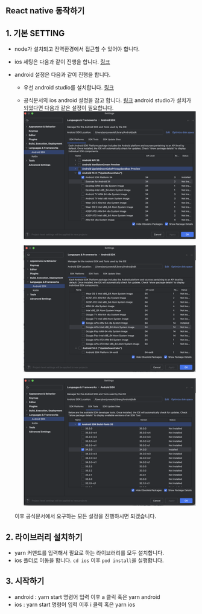 ## React native 동작하기

## 1. 기본 SETTING

- node가 설치되고 전역환경에서 접근할 수 있어야 합니다.
- ios 세팅은 다음과 같이 진행을 합니다. [링크](https://reactnative.dev/docs/set-up-your-environment)
- android 설정은 다음과 같이 진행을 합니다.

  - 우선 android studio를 설치합니다. [링크](https://developer.android.com/studio?hl=ko&_gl=1*1jxywkb*_up*MQ..*_ga*MTczNTY4MDUyNi4xNzI2NTU2ODA3*_ga_6HH9YJMN9M*MTcyNjU1NjgwNy4xLjAuMTcyNjU1NjgxOC4wLjAuMjA2MjE5MjQzMA..)
  - 공식문서의 ios android 설정을 참고 합니다. [링크](https://reactnative.dev/docs/set-up-your-environment?platform=android) android studio가 설치가 되었다면 다음과 같은 설정이 필요합니다.
    ![안드로이드 세팅](readme/android-setting-1.png)

    ![안드로이드 세팅2](readme/android-setting-2.png)

    ![안드로이드 세팅3](readme/android-setting-3.png)

  이후 공식문서에서 요구하는 모든 설정을 진행하시면 되겠습니다.

## 2. 라이브러리 설치하기

- yarn 커맨드를 입력해서 필요로 하는 라이브러리를 모두 설치합니다.
- ios 폴더로 이동을 합니다. `cd ios` 이후 `pod install`을 실행합니다.

## 3. 시작하기

- android : yarn start 명령어 입력 이후 a 클릭 혹은 yarn android
- ios : yarn start 명령어 입력 이후 i 클릭 혹은 yarn ios
